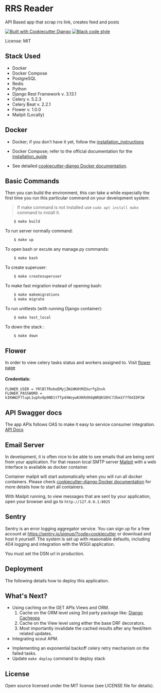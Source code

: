 # RRS Reader

API Based app that scrap rrs link, creates feed and posts

[![Built with Cookiecutter Django](https://img.shields.io/badge/built%20with-Cookiecutter%20Django-ff69b4.svg?logo=cookiecutter)](https://github.com/cookiecutter/cookiecutter-django/)
[![Black code style](https://img.shields.io/badge/code%20style-black-000000.svg)](https://github.com/ambv/black)


License: MIT

## Stack Used

+ Docker
+ Docker Compose
+ PostgreSQL
+ Redis
+ Python
+ Django Rest Framework v. 3.13.1
+ Celery v. 5.2.3
+ Celery Beat v. 2.2.1
+ Flower v. 1.0.0
+ Mailpit (Locally)

## Docker

- Docker; if you don’t have it yet, follow the [installation_instructions](https://docs.docker.com/install/#supported-platforms)

- Docker Compose; refer to the official documentation for the [installation_guide](https://docs.docker.com/compose/install/)
- See detailed [cookiecutter-django Docker documentation](http://cookiecutter-django.readthedocs.io/en/latest/deployment-with-docker.html).



## Basic Commands
Then you can build the environment, this can take a while especially the first time you run this particular command on your development system:
> If make command is not installed use `sudo apt install make` command to install it.


```bash
    $ make build
```

To run server normally command:
```bash
    $ make up
```

To open bash or excute any manage.py commands:
```bash
    $ make bash
```

To create superuser:
```bash
    $ make createsuperuser
```

To make fast migration instead of opening bash:
```bash
    $ make makemigrations
    $ make migrate
```

To run unittests (with running Django container):
```bash
    $ make test_local
```

To down the stack :
```bash
    $ make down
```

## Flower

In order to view celery tasks status and workers assigned to. Visit [flower page](http://0.0.0.0:5555/)

#### Credentials:
```
FLOWER_USER = YRlBlTRxboEMyjZWiHKHtMZUurfgZnvk
FLOWER_PASSWORD = kIKWW2F7lupL1uphv8p9ND1tTTp4XWoywKXKRd9dqNRQKSOhC7Zkm1Y7fOdIDP2W
```

## API Swagger docs
The app APIs follows OAS to make it easy to service consumer integration. [API Docs](http://0.0.0.0:8000/api/docs/)


## Email Server

In development, it is often nice to be able to see emails that are being sent from your application. For that reason local SMTP server [Mailpit](https://github.com/axllent/mailpit) with a web interface is available as docker container.

Container mailpit will start automatically when you will run all docker containers.
Please check [cookiecutter-django Docker documentation](http://cookiecutter-django.readthedocs.io/en/latest/deployment-with-docker.html) for more details how to start all containers.

With Mailpit running, to view messages that are sent by your application, open your browser and go to `http://127.0.0.1:8025`

## Sentry

Sentry is an error logging aggregator service. You can sign up for a free account at <https://sentry.io/signup/?code=cookiecutter> or download and host it yourself.
The system is set up with reasonable defaults, including 404 logging and integration with the WSGI application.

You must set the DSN url in production.

## Deployment

The following details how to deploy this application.

## What's Next?
- Using caching on the GET APIs Views and ORM.
    1. Cache on the ORM level using 3rd party package like: [Django Cacheops](https://github.com/Suor/django-cacheops)
    2. Cache on the View level using either the base DRF decorators.
    3. Most importantly invalidate the cached results after any feed/item related updates.
- Integrating scout APM.
+ Implementing an exponential backoff celery retry mechanism on the failed tasks.
+ Update `make deploy` command to deploy stack


## License

Open source licensed under the MIT license (see LICENSE file for details).
